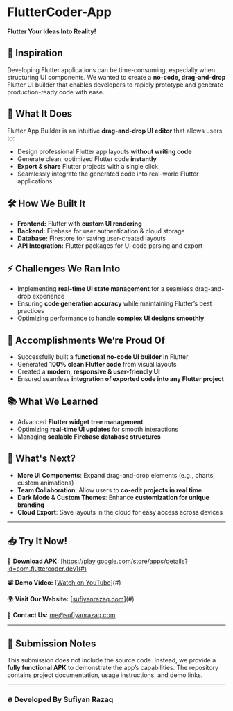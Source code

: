 # FlutterCoder-App
**Flutter Your Ideas Into Reality!**  

## 🌟 Inspiration  
Developing Flutter applications can be time-consuming, especially when structuring UI components. We wanted to create a **no-code, drag-and-drop** Flutter UI builder that enables developers to rapidly prototype and generate production-ready code with ease.

## 🎯 What It Does  
Flutter App Builder is an intuitive **drag-and-drop UI editor** that allows users to:  
- Design professional Flutter app layouts **without writing code**  
- Generate clean, optimized Flutter code **instantly**  
- **Export & share** Flutter projects with a single click  
- Seamlessly integrate the generated code into real-world Flutter applications  

## 🛠️ How We Built It  
- **Frontend:** Flutter with **custom UI rendering**  
- **Backend:** Firebase for user authentication & cloud storage  
- **Database:** Firestore for saving user-created layouts  
- **API Integration:** Flutter packages for UI code parsing and export  

## ⚡ Challenges We Ran Into  
- Implementing **real-time UI state management** for a seamless drag-and-drop experience  
- Ensuring **code generation accuracy** while maintaining Flutter’s best practices  
- Optimizing performance to handle **complex UI designs smoothly**  

## 🎉 Accomplishments We’re Proud Of  
- Successfully built a **functional no-code UI builder** in Flutter  
- Generated **100% clean Flutter code** from visual layouts  
- Created a **modern, responsive & user-friendly UI**  
- Ensured seamless **integration of exported code into any Flutter project**  

## 📚 What We Learned  
- Advanced **Flutter widget tree management**  
- Optimizing **real-time UI updates** for smooth interactions  
- Managing **scalable Firebase database structures**  

## 🚀 What's Next?  
- **More UI Components**: Expand drag-and-drop elements (e.g., charts, custom animations)  
- **Team Collaboration**: Allow users to **co-edit projects in real time**  
- **Dark Mode & Custom Themes**: Enhance **customization for unique branding**  
- **Cloud Export**: Save layouts in the cloud for easy access across devices  

---

## 📥 Try It Now!  
🔗 **Download APK:** [https://play.google.com/store/apps/details?id=com.fluttercoder.dev](#)

📽 **Demo Video:** [[Watch on YouTube](https://youtu.be/MvagBJQOy4g)](#)

🌍 **Visit Our Website:** [[sufiyanrazaq.com](http://sufiyanrazaq.com/)](#)

📧 **Contact Us:** [me@sufiyanrazaq.com](mailto:me@sufiyanrazaq.com)  

---

## 📜 Submission Notes  
This submission does not include the source code. Instead, we provide a **fully functional APK** to demonstrate the app’s capabilities. The repository contains project documentation, usage instructions, and demo links.

---

### 🔥 Developed By Sufiyan Razaq
